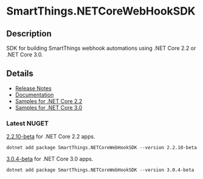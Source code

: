 # SmartThings.NETCoreWebHookSDK

## Description
SDK for building SmartThings webhook automations using .NET Core 2.2 or .NET Core 3.0.

## Details
- [Release Notes](https://github.com/ianisms/SmartThings.NETCoreWebHookSDK/blob/master/docs/RELEASENOTES.md)
- [Documentation](https://ianisms.github.io/SmartThings.NETCoreWebHookSDK/)
- [Samples for .NET Core 2.2](https://github.com/ianisms/SmartThings.NETCoreWebHookSDK/tree/master/samples)
- [Samples for .NET Core 3.0](https://github.com/ianisms/SmartThings.NETCoreWebHookSDK/tree/3.0/samples)

### Latest NUGET

[2.2.10-beta](https://www.nuget.org/packages/SmartThings.NETCoreWebHookSDK/2.2.10-beta) for .NET Core 2.2 apps.

```batch
dotnet add package SmartThings.NETCoreWebHookSDK --version 2.2.10-beta
```

[3.0.4-beta](https://www.nuget.org/packages/SmartThings.NETCoreWebHookSDK/3.0.4-beta) for .NET Core 3.0 apps.

```batch
dotnet add package SmartThings.NETCoreWebHookSDK --version 3.0.4-beta
```
